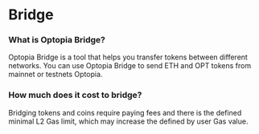 # Bridge

### **What is Optopia Bridge?**

Optopia Bridge is a tool that helps you transfer tokens between different networks. You can use Optopia Bridge to send ETH and OPT tokens from mainnet or testnets Optopia.

### **How much does it cost to bridge?**

Bridging tokens and coins require paying fees and there is the defined minimal L2 Gas limit, which may increase the defined by user Gas value.
